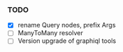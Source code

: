 ### TODO
 - [x] rename Query nodes, prefix Args
 - [ ] ManyToMany resolver
 - [ ] Version upgrade of graphiql tools